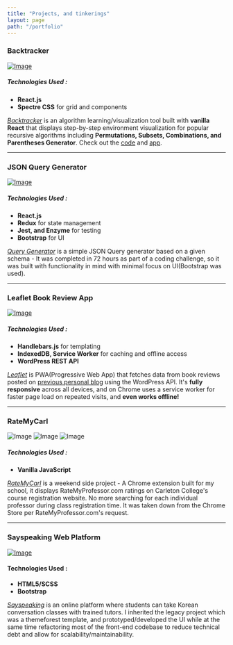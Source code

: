 ```yaml
---
title: "Projects, and tinkerings"
layout: page
path: "/portfolio"
---
```

### Backtracker

[![Image](http://i.imgur.com/ZHs5rqz.png)](https://minseokim.github.io/backtracker)

##### Technologies Used :
- **React.js**
- **Spectre CSS** for grid and components

[*Backtracker*](https://minseokim.github.io/backtracker) is an algorithm learning/visualization tool built with **vanilla React** that displays step-by-step environment visualization for popular recursive algorithms including **Permutations, Subsets, Combinations, and Parentheses Generator**. Check out the [code](https://github.com/minseokim/backtracker) and [app](https://minseokim.github.io/backtracker).

---
### JSON Query Generator

[![Image](http://i.imgur.com/T7n1UMQ.png)](https://minseokim.github.io/backtracker)

##### Technologies Used :
- **React.js**
- **Redux** for state management
- **Jest, and Enzyme** for testing
- **Bootstrap** for UI

[*Query Generator*](https://minseokim.github.io/query-generator) is a simple JSON Query generator based on a given schema - It was completed in 72 hours as part of a coding challenge, so it was built with functionality in mind with minimal focus on UI(Bootstrap was used).

---

### Leaflet Book Review App

[![Image](https://s3.amazonaws.com/poly-screenshots.angel.co/Project/a7/522688/0d33bfaaab90ab6ca1cf5cc98de3e024-original.png)](https://leaflet-d2550.firebaseapp.com/)

##### Technologies Used :
- **Handlebars.js** for templating
- **IndexedDB, Service Worker** for caching and offline access
- **WordPress REST API**

[*Leaflet*](https://leaflet-d2550.firebaseapp.com/) is PWA(Progressive Web App) that fetches data from book reviews posted on [previous personal blog](https://minseoalexkim.com) using the WordPress API. It's **fully responsive** across all devices, and on Chrome uses a service worker for faster page load on repeated visits, and **even works offline!**

---

### RateMyCarl

![Image](https://s3.amazonaws.com/poly-screenshots.angel.co/Project/5f/442017/e32ab512fc1e2a989ffdaca69bc0e6d2-original.png)
![Image](https://s3.amazonaws.com/poly-screenshots.angel.co/Project/5f/442017/7a4a213b21d32321296e914115ec4a08-original.png)
![Image](https://s3.amazonaws.com/poly-screenshots.angel.co/Project/5f/442017/b5414793fc4cde29f70e339ebc1a7f57-original.png)

##### Technologies Used :
- **Vanilla JavaScript**

[*RateMyCarl*](https://github.com/minseokim/RateMyCarl) is a weekend side project - A Chrome extension built for my school, it displays RateMyProfessor.com ratings on Carleton College's course registration website. No more searching for each individual professor during class registration time. It was taken down from the Chrome Store per RateMyProfessor.com's request.

---

### Sayspeaking Web Platform

[![Image](http://i.imgur.com/gJ7qxvR.png)](https://sayspeaking.com)

#### Technologies Used :
- **HTML5/SCSS**
- **Bootstrap**

[*Sayspeaking*](https://sayspeaking.com) is an online platform where students can take Korean conversation classes with trained tutors. I inherited the legacy project which was a themeforest template, and prototyped/developed the UI while at the same time refactoring most of the front-end codebase to reduce technical debt and allow for scalability/maintainability.



